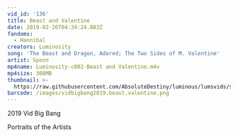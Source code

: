 ```yaml
---
vid_id: '136'
title: Beast and Valentine
date: 2019-02-26T04:34:24.883Z
fandoms:
  - Hannibal
creators: Luminosity
song: 'The Beast and Dragon, Adored; The Two Sides of M. Valentine'
artist: Spoon
mp4name: Luminosity-c002-Beast and Valentine.m4v
mp4size: 308MB
thumbnail: >-
  https://raw.githubusercontent.com/AbsoluteDestiny/luminous/lumsvids/src/assets/images/valentine-2-.jpg
barcode: /images/vidbigbang2019.beast.valentine.png
---
```

2019 Vid Big Bang

Portraits of the Artists
